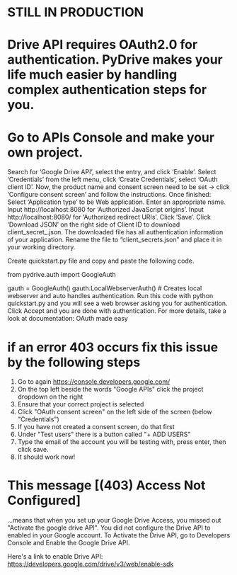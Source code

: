 # **STILL IN PRODUCTION**
# **Drive API requires OAuth2.0 for authentication. PyDrive makes your life much easier by handling complex authentication steps for you.**

# Go to APIs Console and make your own project.
Search for ‘Google Drive API’, select the entry, and click ‘Enable’.
Select ‘Credentials’ from the left menu, click ‘Create Credentials’, select ‘OAuth client ID’.
Now, the product name and consent screen need to be set -> click ‘Configure consent screen’ and follow the instructions. Once finished:
Select ‘Application type’ to be Web application.
Enter an appropriate name.
Input http://localhost:8080 for ‘Authorized JavaScript origins’.
Input http://localhost:8080/ for ‘Authorized redirect URIs’.
Click ‘Save’.
Click ‘Download JSON’ on the right side of Client ID to download client_secret_<really long ID>.json.
The downloaded file has all authentication information of your application. Rename the file to “client_secrets.json” and place it in your working directory.

Create quickstart.py file and copy and paste the following code.

from pydrive.auth import GoogleAuth

gauth = GoogleAuth()
gauth.LocalWebserverAuth() # Creates local webserver and auto handles authentication.
Run this code with python quickstart.py and you will see a web browser asking you for authentication. Click Accept and you are done with authentication. For more details, take a look at documentation: OAuth made easy

# if an error 403 occurs fix this issue by the following steps
1. Go to again https://console.developers.google.com/
2. On the top left beside the words "Google APIs" click the project dropdown on the right
3. Ensure that your correct project is selected
4. Click "OAuth consent screen" on the left side of the screen (below "Credentials")
5. If you have not created a consent screen, do that first
6. Under "Test users" there is a button called "+ ADD USERS"
7. Type the email of the account you will be testing with, press enter, then click save.
8. It should work now!

# This message [(403) Access Not Configured]
...means that when you set up your Google Drive Access, you missed out "Activate the google drive API". You did not configure the Drive API to enabled in your Google account. To Activate the Drive API, go to Developers Console and Enable the Google Drive API.

Here's a link to enable Drive API: https://developers.google.com/drive/v3/web/enable-sdk